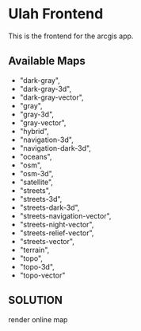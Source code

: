 # Ulah Frontend

This is the frontend for the arcgis app.

## Available Maps
- "dark-gray",
- "dark-gray-3d",
- "dark-gray-vector",
- "gray",
- "gray-3d",
- "gray-vector",
- "hybrid",
- "navigation-3d",
- "navigation-dark-3d",
- "oceans",
- "osm",
- "osm-3d",
- "satellite",
- "streets",
- "streets-3d",
- "streets-dark-3d",
- "streets-navigation-vector",
- "streets-night-vector",
- "streets-relief-vector",
- "streets-vector",
- "terrain",
- "topo",
- "topo-3d",
- "topo-vector"

## SOLUTION

render online map
